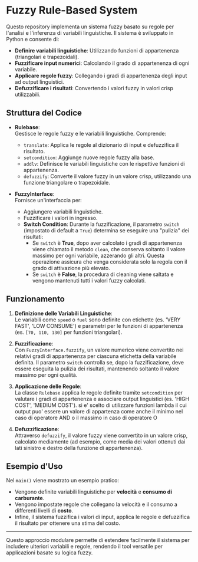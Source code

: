 # Fuzzy Rule-Based System

Questo repository implementa un sistema fuzzy basato su regole per l'analisi e l'inferenza di variabili linguistiche. Il sistema è sviluppato in Python e consente di:

- **Definire variabili linguistiche**: Utilizzando funzioni di appartenenza (triangolari e trapezoidali).
- **Fuzzificare input numerici**: Calcolando il grado di appartenenza di ogni variabile.
- **Applicare regole fuzzy**: Collegando i gradi di appartenenza degli input ad output linguistici.
- **Defuzzificare i risultati**: Convertendo i valori fuzzy in valori crisp utilizzabili.

## Struttura del Codice

- **Rulebase**:  
  Gestisce le regole fuzzy e le variabili linguistiche. Comprende:
  - `translate`: Applica le regole al dizionario di input e defuzzifica il risultato.
  - `setcondition`: Aggiunge nuove regole fuzzy alla base.
  - `addlv`: Definisce le variabili linguistiche con le rispettive funzioni di appartenenza.
  - `defuzzify`: Converte il valore fuzzy in un valore crisp, utilizzando una funzione triangolare o trapezoidale.

- **FuzzyInterface**:  
  Fornisce un'interfaccia per:
  - Aggiungere variabili linguistiche.
  - Fuzzificare i valori in ingresso.
  - **Switch Condition**: Durante la fuzzificazione, il parametro `switch` (impostato di default a `True`) determina se eseguire una "pulizia" dei risultati:
    - Se `switch` è **True**, dopo aver calcolato i gradi di appartenenza viene chiamato il metodo `clean`, che conserva soltanto il valore massimo per ogni variabile, azzerando gli altri. Questa operazione assicura che venga considerata solo la regola con il grado di attivazione più elevato.
    - Se `switch` è **False**, la procedura di cleaning viene saltata e vengono mantenuti tutti i valori fuzzy calcolati.

## Funzionamento

1. **Definizione delle Variabili Linguistiche**:  
   Le variabili come `speed` o `fuel` sono definite con etichette (es. 'VERY FAST', 'LOW CONSUME') e parametri per le funzioni di appartenenza (es. `[70, 110, 130]` per funzioni triangolari).

2. **Fuzzificazione**:  
   Con `FuzzyInterface.fuzzify`, un valore numerico viene convertito nei relativi gradi di appartenenza per ciascuna etichetta della variabile definita. Il parametro `switch` controlla se, dopo la fuzzificazione, deve essere eseguita la pulizia dei risultati, mantenendo soltanto il valore massimo per ogni qualità.

3. **Applicazione delle Regole**:  
   La classe `Rulebase` applica le regole definite tramite `setcondition` per valutare i gradi di appartenenza e associare output linguistici (es. 'HIGH COST', 'MEDIUM COST'). si e' scelto
   di utilizzare funzioni lambda il cui output puo' essere un valore di appartenza come anche il minimo nel caso di operatore AND o il massimo in caso di operatore O

4. **Defuzzificazione**:  
   Attraverso `defuzzify`, il valore fuzzy viene convertito in un valore crisp, calcolato mediamente (ad esempio, come media dei valori ottenuti dai lati sinistro e destro della funzione di appartenenza).

## Esempio d'Uso

Nel `main()` viene mostrato un esempio pratico:
- Vengono definite variabili linguistiche per **velocità** e **consumo di carburante**.
- Vengono impostate regole che collegano la velocità e il consumo a differenti livelli di **costo**.
- Infine, il sistema fuzzifica i valori di input, applica le regole e defuzzifica il risultato per ottenere una stima del costo.

---

Questo approccio modulare permette di estendere facilmente il sistema per includere ulteriori variabili e regole, rendendo il tool versatile per applicazioni basate su logica fuzzy.
